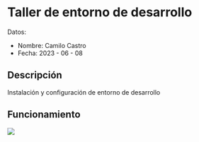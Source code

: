 # Taller de entorno de desarrollo

Datos: 
- Nombre: Camilo Castro
- Fecha: 2023 - 06 - 08
## Descripción 
Instalación y configuración de entorno de desarrollo
## Funcionamiento 
![](IMG/carro.jpg)
